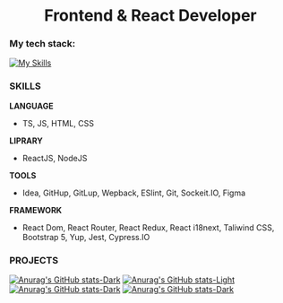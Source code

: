 <h1 align="center">Frontend & React Developer</h1> 

### My tech stack:
[![My Skills](https://skillicons.dev/icons?i=js,html,css,nodejs,react,redux,jest,bootstrap,git,figma&theme=light)](https://skillicons.dev)

### SKILLS

**LANGUAGE**
* TS, JS, HTML, CSS

**LIPRARY**
* ReactJS, NodeJS

**TOOLS**
* Idea, GitHup, GitLup, Wepback, ESlint, Git, Sockeit.IO, Figma

**FRAMEWORK**
* React Dom, React Router, React Redux, React i18next, Taliwind CSS, Bootstrap 5, Yup, Jest, Cypress.IO


### PROJECTS

[![Anurag's GitHub stats-Dark](https://github-readme-stats.vercel.app/api/pin/?username=lena05k&repo=frontend-project-12&theme)](https://github.com/darklittlefinch/frontend-project-12)
[![Anurag's GitHub stats-Light](https://github-readme-stats.vercel.app/api/pin/?username=lena05k&repo=frontend-project-11&theme=default_repocard#gh-light-mode-only)](https://github.com/darklittlefinch/frontend-project-11)
[![Anurag's GitHub stats-Dark](https://github-readme-stats.vercel.app/api/pin/?username=lena05k&repo=Web-Chateau-App&theme)](https://github.com/Lena05k/Web-Chateau-App)
[![Anurag's GitHub stats-Dark](https://github-readme-stats.vercel.app/api/pin/?username=lena05k&repo=camera-application&theme)](https://github.com/Lena05k/camera-application)

